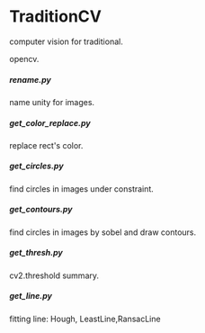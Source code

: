 # TraditionCV

computer vision for traditional.

opencv.

##### rename.py

name unity for images.

##### get_color_replace.py

replace rect's color.

##### get_circles.py

find circles in images under constraint.

##### get_contours.py

find circles in images by sobel and draw contours.

##### get_thresh.py

cv2.threshold summary.

##### get_line.py

fitting line: Hough, LeastLine,RansacLine